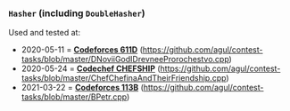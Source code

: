 ### `Hasher` (including `DoubleHasher`)
Used and tested at:
- 2020-05-11 = **[Codeforces 611D](https://codeforces.com/contest/611/problem/D)** (https://github.com/agul/contest-tasks/blob/master/DNoviiGodIDrevneeProrochestvo.cpp)
- 2020-05-24 = **[Codechef CHEFSHIP](https://www.codechef.com/problems/CHEFSHIP)** (https://github.com/agul/contest-tasks/blob/master/ChefChefinaAndTheirFriendship.cpp)
- 2021-03-22 = **[Codeforces 113B](https://codeforces.com/contest/113/problem/B)** (https://github.com/agul/contest-tasks/blob/master/BPetr.cpp)
